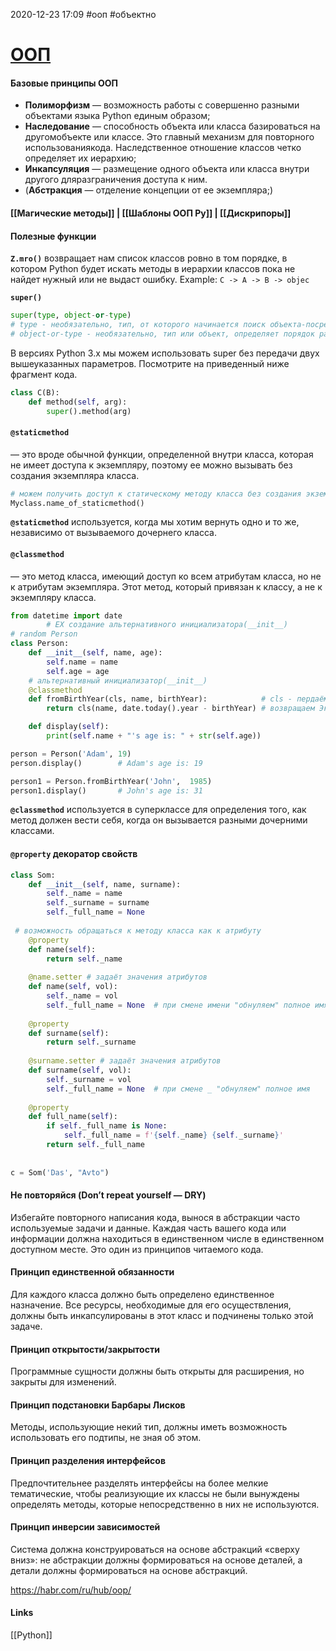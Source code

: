 2020-12-23 17:09
#ооп #объектно
# [ООП](https://habr.com/ru/post/479640/)

#### Базовые принципы ООП
* **Полиморфизм** — возможность работы с совершенно разными объектами языка Python единым образом;
* **Наследование** — способность объекта или класса базироваться на другомобъекте или классе. Это главный механизм для повторного использованиякода. Наследственное отношение классов четко определяет их иерархию;
* **Инкапсуляция** — размещение одного объекта или класса внутри другого дляразграничения доступа к ним.
* (**Абстракция** — отделение концепции от ее экземпляра;)

#### [[Магические методы]] |  [[Шаблоны ООП Py]] | [[Дискрипоры]]
#### Полезные функции
**`Z.mro()`** возвращает нам список классов ровно в том порядке, в котором Python будет искать методы в иерархии классов пока не найдет нужный или не выдаст ошибку. Example: `C -> A -> B -> objec`

**`super()`**
```py
super(type, object-or-type)
# type - необязательно, тип, от которого начинается поиск объекта-посредника
# object-or-type - необязательно, тип или объект, определяет порядок разрешения метода для поиска
```
В версиях Python 3.x мы можем использовать super без передачи двух вышеуказанных параметров. Посмотрите на приведенный ниже фрагмент кода. 
```py
class C(B):
	def method(self, arg): 
		super().method(arg)  
```

#### **`@staticmethod`**
— это вроде обычной функции, определенной внутри класса, которая не имеет доступа к экземпляру, поэтому ее можно вызывать без создания экземпляра класса.
```py 
# можем получить доступ к статическому методу класса без создания экземпляра
Myclass.name_of_staticmethod()
```
**`@staticmethod`** используется, когда мы хотим вернуть одно и то же, независимо от вызываемого дочернего класса.
####  **`@classmethod`**
— это метод класса, имеющий доступ ко всем атрибутам класса, но не к атрибутам экземпляра. Этот метод, который привязан к классу, а не к экземпляру класса.
```py
from datetime import date
		# EX создание альтернативного инициализатора(__init__)
# random Person
class Person:
    def __init__(self, name, age):
        self.name = name
        self.age = age
	# альтернативный инициализатор(__init__)
    @classmethod
    def fromBirthYear(cls, name, birthYear):			# cls - пердаём класс
        return cls(name, date.today().year - birthYear)	# возвращаем Экземпляр класса с альтернативным age

    def display(self):
        print(self.name + "'s age is: " + str(self.age))

person = Person('Adam', 19)
person.display()		# Adam's age is: 19

person1 = Person.fromBirthYear('John',  1985)
person1.display()		# John's age is: 31
```
**`@classmethod`** используется в суперклассе для определения того, как метод должен вести себя, когда он вызывается разными дочерними классами. 
#### **`@property`** декоратор свойств 
```python
class Som:  
    def __init__(self, name, surname):  
        self._name = name  
        self._surname = surname  
        self._full_name = None  
  
 # возможность обращаться к методу класса как к атрибуту  
	@property  
	def name(self):  
        return self._name  
  
    @name.setter # задаёт значения атрибутов  
	def name(self, vol):  
        self._name = vol  
        self._full_name = None  # при смене имени "обнуляем" полное имя
  
	@property  
	def surname(self):  
        return self._surname  
  
    @surname.setter # задаёт значения атрибутов  
	def surname(self, vol):  
        self._surname = vol  
        self._full_name = None  # при смене _ "обнуляем" полное имя
  
	@property  
 	def full_name(self):  
		if self._full_name is None:  
			self._full_name = f'{self._name} {self._surname}' 
		return self._full_name
		  
  
c = Som('Das', "Avto")	
```

#### Не повторяйся (Don’t repeat yourself — DRY)
Избегайте повторного написания кода, вынося в абстракции часто используемые задачи и данные. Каждая часть вашего кода или информации должна находиться в единственном числе в единственном доступном месте. Это один из принципов читаемого кода.
#### Принцип единственной обязанности
Для каждого класса должно быть определено единственное назначение. Все ресурсы, необходимые для его осуществления, должны быть инкапсулированы в этот класс и подчинены только этой задаче.
#### Принцип открытости/закрытости
Программные сущности должны быть открыты для расширения, но закрыты для изменений.
#### Принцип подстановки Барбары Лисков
Методы, использующие некий тип, должны иметь возможность использовать его подтипы, не зная об этом.
#### Принцип разделения интерфейсов
Предпочтительнее разделять интерфейсы на более мелкие тематические, чтобы реализующие их классы не были вынуждены определять методы, которые непосредственно в них не используются.
#### Принцип инверсии зависимостей
Система должна конструироваться на основе абстракций «сверху вниз»: не абстракции должны формироваться на основе деталей, а детали должны формироваться на основе абстракций.

https://habr.com/ru/hub/oop/


#### Links
[[Python]]

